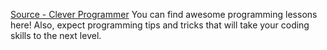 [Source - Clever Programmer](https://www.youtube.com/channel/UCqrILQNl5Ed9Dz6CGMyvMTQ) You can find awesome programming lessons here! Also, expect programming tips and tricks that will take your coding skills to the next level.
